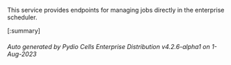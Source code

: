 






This service provides endpoints for managing jobs directly in the enterprise scheduler.

[:summary]

###### Auto generated by Pydio Cells Enterprise Distribution v4.2.6-alpha1 on 1-Aug-2023
